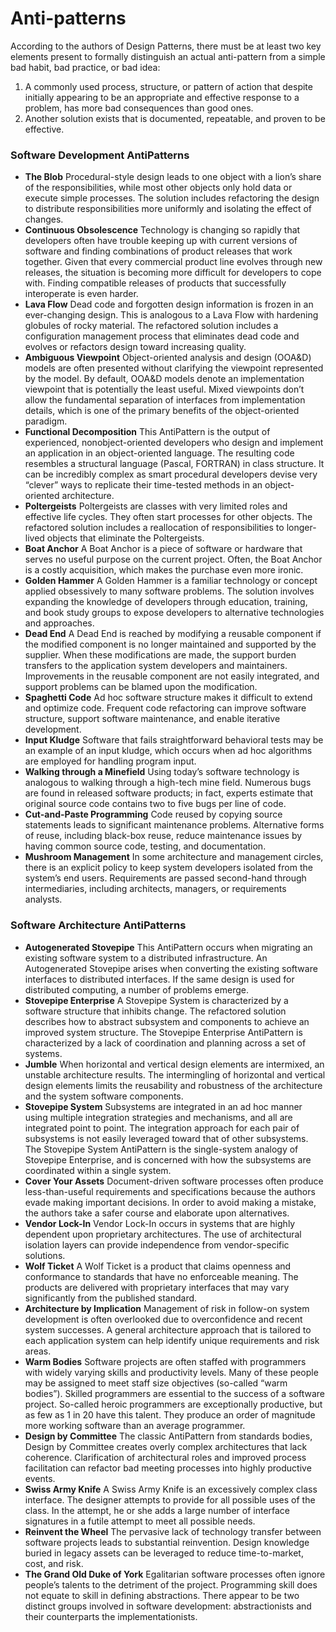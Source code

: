# Anti-patterns

According to the authors of Design Patterns, there must be at least two key elements present to formally distinguish an actual anti-pattern from a simple bad habit, bad practice, or bad idea:

1. A commonly used process, structure, or pattern of action that despite initially appearing to be an appropriate and effective response to a problem, has more bad consequences than good ones.
2. Another solution exists that is documented, repeatable, and proven to be effective.

### Software Development AntiPatterns

* **The Blob** Procedural-style design leads to one object with a lion’s share of the responsibilities, while most other objects only hold data or execute simple processes. The solution includes refactoring the design to distribute responsibilities more uniformly and isolating the effect of changes.
* **Continuous Obsolescence** Technology is changing so rapidly that developers often have trouble keeping up with current versions of software and finding combinations of product releases that work together. Given that every commercial product line evolves through new releases, the situation is becoming more difficult for developers to cope with. Finding compatible releases of products that successfully interoperate is even harder.
* **Lava Flow** Dead code and forgotten design information is frozen in an ever-changing design. This is analogous to a Lava Flow with hardening globules of rocky material. The refactored solution includes a configuration management process that eliminates dead code and evolves or refactors design toward increasing quality.
* **Ambiguous Viewpoint** Object-oriented analysis and design \(OOA&D\) models are often presented without clarifying the viewpoint represented by the model. By default, OOA&D models denote an implementation viewpoint that is potentially the least useful. Mixed viewpoints don’t allow the fundamental separation of interfaces from implementation details, which is one of the primary benefits of the object-oriented paradigm.
* **Functional Decomposition** This AntiPattern is the output of experienced, nonobject-oriented developers who design and implement an application in an object-oriented language. The resulting code resembles a structural language \(Pascal, FORTRAN\) in class structure. It can be incredibly complex as smart procedural developers devise very “clever” ways to replicate their time-tested methods in an object-oriented architecture.
* **Poltergeists** Poltergeists are classes with very limited roles and effective life cycles. They often start processes for other objects. The refactored solution includes a reallocation of responsibilities to longer-lived objects that eliminate the Poltergeists.
* **Boat Anchor** A Boat Anchor is a piece of software or hardware that serves no useful purpose on the current project. Often, the Boat Anchor is a costly acquisition, which makes the purchase even more ironic.
* **Golden Hammer** A Golden Hammer is a familiar technology or concept applied obsessively to many software problems. The solution involves expanding the knowledge of developers through education, training, and book study groups to expose developers to alternative technologies and approaches.
* **Dead End** A Dead End is reached by modifying a reusable component if the modified component is no longer maintained and supported by the supplier. When these modifications are made, the support burden transfers to the application system developers and maintainers. Improvements in the reusable component are not easily integrated, and support problems can be blamed upon the modification.
* **Spaghetti Code** Ad hoc software structure makes it difficult to extend and optimize code. Frequent code refactoring can improve software structure, support software maintenance, and enable iterative development.
* **Input Kludge** Software that fails straightforward behavioral tests may be an example of an input kludge, which occurs when ad hoc algorithms are employed for handling program input.
* **Walking through a Minefield** Using today’s software technology is analogous to walking through a high-tech mine field. Numerous bugs are found in released software products; in fact, experts estimate that original source code contains two to five bugs per line of code.
* **Cut-and-Paste Programming** Code reused by copying source statements leads to significant maintenance problems. Alternative forms of reuse, including black-box reuse, reduce maintenance issues by having common source code, testing, and documentation.
* **Mushroom Management** In some architecture and management circles, there is an explicit policy to keep system developers isolated from the system’s end users. Requirements are passed second-hand through intermediaries, including architects, managers, or requirements analysts.

### Software Architecture AntiPatterns

* **Autogenerated Stovepipe** This AntiPattern occurs when migrating an existing software system to a distributed infrastructure. An Autogenerated Stovepipe arises when converting the existing software interfaces to distributed interfaces. If the same design is used for distributed computing, a number of problems emerge.
* **Stovepipe Enterprise** A Stovepipe System is characterized by a software structure that inhibits change. The refactored solution describes how to abstract subsystem and components to achieve an improved system structure. The Stovepipe Enterprise AntiPattern is characterized by a lack of coordination and planning across a set of systems.
* **Jumble** When horizontal and vertical design elements are intermixed, an unstable architecture results. The intermingling of horizontal and vertical design elements limits the reusability and robustness of the architecture and the system software components.
* **Stovepipe System** Subsystems are integrated in an ad hoc manner using multiple integration strategies and mechanisms, and all are integrated point to point. The integration approach for each pair of subsystems is not easily leveraged toward that of other subsystems. The Stovepipe System AntiPattern is the single-system analogy of Stovepipe Enterprise, and is concerned with how the subsystems are coordinated within a single system.
* **Cover Your Assets** Document-driven software processes often produce less-than-useful requirements and specifications because the authors evade making important decisions. In order to avoid making a mistake, the authors take a safer course and elaborate upon alternatives.
* **Vendor Lock-In** Vendor Lock-In occurs in systems that are highly dependent upon proprietary architectures. The use of architectural isolation layers can provide independence from vendor-specific solutions.
* **Wolf Ticket** A Wolf Ticket is a product that claims openness and conformance to standards that have no enforceable meaning. The products are delivered with proprietary interfaces that may vary significantly from the published standard.
* **Architecture by Implication** Management of risk in follow-on system development is often overlooked due to overconfidence and recent system successes. A general architecture approach that is tailored to each application system can help identify unique requirements and risk areas.
* **Warm Bodies** Software projects are often staffed with programmers with widely varying skills and productivity levels. Many of these people may be assigned to meet staff size objectives \(so-called “warm bodies”\). Skilled programmers are essential to the success of a software project. So-called heroic programmers are exceptionally productive, but as few as 1 in 20 have this talent. They produce an order of magnitude more working software than an average programmer.
* **Design by Committee** The classic AntiPattern from standards bodies, Design by Committee creates overly complex architectures that lack coherence. Clarification of architectural roles and improved process facilitation can refactor bad meeting processes into highly productive events.
* **Swiss Army Knife** A Swiss Army Knife is an excessively complex class interface. The designer attempts to provide for all possible uses of the class. In the attempt, he or she adds a large number of interface signatures in a futile attempt to meet all possible needs.
* **Reinvent the Wheel** The pervasive lack of technology transfer between software projects leads to substantial reinvention. Design knowledge buried in legacy assets can be leveraged to reduce time-to-market, cost, and risk.
* **The Grand Old Duke of York** Egalitarian software processes often ignore people’s talents to the detriment of the project. Programming skill does not equate to skill in defining abstractions. There appear to be two distinct groups involved in software development: abstractionists and their counterparts the implementationists.



